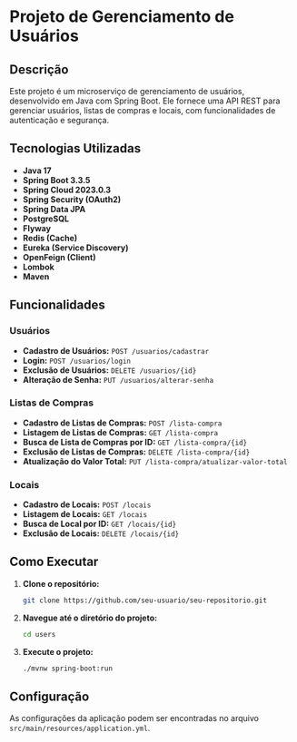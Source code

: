 # Projeto de Gerenciamento de Usuários

## Descrição

Este projeto é um microserviço de gerenciamento de usuários, desenvolvido em Java com Spring Boot. Ele fornece uma API
REST para gerenciar usuários, listas de compras e locais, com funcionalidades de autenticação e segurança.

## Tecnologias Utilizadas

- **Java 17**
- **Spring Boot 3.3.5**
- **Spring Cloud 2023.0.3**
- **Spring Security (OAuth2)**
- **Spring Data JPA**
- **PostgreSQL**
- **Flyway**
- **Redis (Cache)**
- **Eureka (Service Discovery)**
- **OpenFeign (Client)**
- **Lombok**
- **Maven**

## Funcionalidades

### Usuários

- **Cadastro de Usuários:** `POST /usuarios/cadastrar`
- **Login:** `POST /usuarios/login`
- **Exclusão de Usuários:** `DELETE /usuarios/{id}`
- **Alteração de Senha:** `PUT /usuarios/alterar-senha`

### Listas de Compras

- **Cadastro de Listas de Compras:** `POST /lista-compra`
- **Listagem de Listas de Compras:** `GET /lista-compra`
- **Busca de Lista de Compras por ID:** `GET /lista-compra/{id}`
- **Exclusão de Listas de Compras:** `DELETE /lista-compra/{id}`
- **Atualização do Valor Total:** `PUT /lista-compra/atualizar-valor-total`

### Locais

- **Cadastro de Locais:** `POST /locais`
- **Listagem de Locais:** `GET /locais`
- **Busca de Local por ID:** `GET /locais/{id}`
- **Exclusão de Locais:** `DELETE /locais/{id}`

## Como Executar

1. **Clone o repositório:**
   ```bash
   git clone https://github.com/seu-usuario/seu-repositorio.git
   ```
2. **Navegue até o diretório do projeto:**
   ```bash
   cd users
   ```
3. **Execute o projeto:**
   ```bash
   ./mvnw spring-boot:run
   ```

## Configuração

As configurações da aplicação podem ser encontradas no arquivo `src/main/resources/application.yml`.
